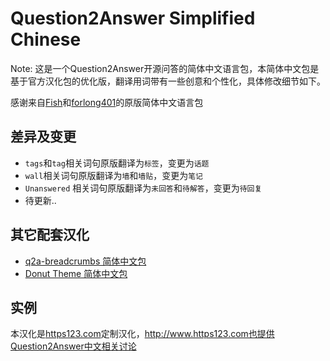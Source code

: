 # Question2Answer Simplified Chinese

Note: 这是一个Question2Answer开源问答的简体中文语言包，本简体中文包是基于官方汉化包的优化版，翻译用词带有一些创意和个性化，具体修改细节如下。

感谢来自[Fish](http://wx.fanfau.com)和[forlong401](http://androidren.com)的原版简体中文语言包

## 差异及变更

* `tags`和`tag`相关词句原版翻译为`标签`，变更为`话题`
* `wall`相关词句原版翻译为`墙`和`墙贴`，变更为`笔记`
* `Unanswered` 相关词句原版翻译为`未回答`和`待解答`，变更为`待回复`
* 待更新..

## 其它配套汉化

* [q2a-breadcrumbs 简体中文包](https://github.com/shionphan/q2a-breadcrumbs-simplified-chinese)
* [Donut Theme 简体中文包](https://github.com/shionphan/Donut-theme-admin-Simplified-Chinese)

## 实例

本汉化是[https123.com](http://www.https123.com)定制汉化，http://www.https123.com也提供Question2Answer中文相关讨论
